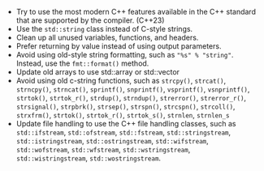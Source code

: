 - Try to use the most modern C++ features available in the C++ standard that are supported by the compiler.  (C++23)
- Use the `std::string` class instead of C-style strings.
- Clean up all unused variables, functions, and headers.
- Prefer returning by value instead of using output parameters.
- Avoid using old-style string formatting, such as `"%s" % "string"`. Instead, use the `fmt::format()` method.
- Update old arrays to use std::array or std::vector
- Avoid using old c-string functions, such as `strcpy()`, `strcat()`, `strncpy()`, `strncat()`, `sprintf()`, `snprintf()`, `vsprintf()`, `vsnprintf()`, `strtok()`, `strtok_r()`, `strdup()`, `strndup()`, `strerror()`, `strerror_r()`, `strsignal()`, `strpbrk()`, `strsep()`, `strspn()`, `strcspn()`, `strcoll()`, `strxfrm()`, `strtok()`, `strtok_r()`, `strtok_s()`, `strnlen`, `strnlen_s`
- Update file handling to use the C++ file handling classes, such as `std::ifstream`, `std::ofstream`, `std::fstream`, `std::stringstream`, `std::istringstream`, `std::ostringstream`, `std::wifstream`, `std::wofstream`, `std::wfstream`, `std::wstringstream`, `std::wistringstream`, `std::wostringstream`.